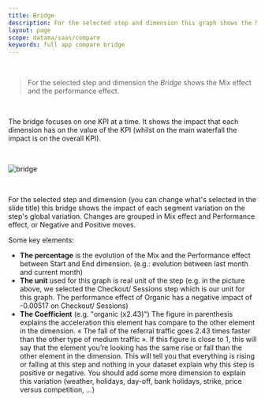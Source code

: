 ```yaml
---
title: Bridge
description: For the selected step and dimension this graph shows the Mix effect and the performance effect.
layout: page
scope: datama/saas/compare
keywords: full app compare bridge
---
```


<br>

> For the selected step and dimension the <i>Bridge</i> shows the Mix effect and the performance effect.

<br>

The bridge focuses on one KPI at a time. It shows the impact that each dimension has on the value of the KPI (whilst on the main waterfall the impact is on the overall KPI).

<br>

![bridge]({{site.url}}/{{site.baseurl}}/core_app/new/compare/interface/images/compare_bridge.jpg )

<br>

For the selected step and dimension (you can change what's selected in the slide title) this bridge shows the impact of each segment variation on the step's global variation.  Changes are grouped in Mix effect and Performance effect, or Negative and Positive moves.

Some key elements:

* **The percentage** is the evolution of the Mix and the Performance effect between Start and End dimension. (e.g.: evolution between last month and current month)
* **The unit** used for this graph is real unit of the step (e.g. in the picture above, we selected the Checkout/ Sessions step which is our unit for this graph. The performance effect of Organic has a negative impact of -0.00517 on Checkout/ Sessions)
* **The Coefficient** (e.g. "organic (x2.43)") The figure in parenthesis explains the acceleration this element has compare to the other element in the dimension. « The fall of the referral traffic goes 2.43 times faster than the other type of medium traffic ». If this figure is close to 1, this will say that the element you’re looking has the same rise or fall than the other element in the dimension. This will tell you that everything is rising or falling at this step and nothing in your dataset explain why this step is positive or negative. You should add some more dimension to explain this variation (weather, holidays, day-off, bank holidays, strike, price versus competition, …)
